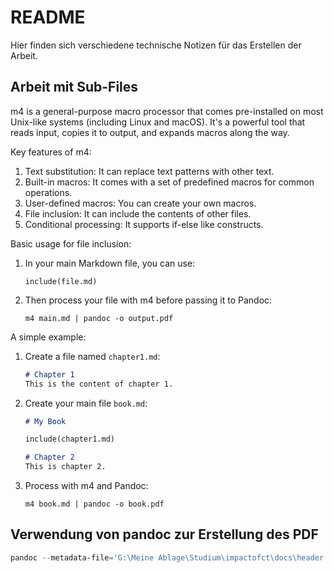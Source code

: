 # README

Hier finden sich verschiedene technische Notizen für das Erstellen der
Arbeit.

## Arbeit mit Sub-Files

m4 is a general-purpose macro processor that comes pre-installed on most
Unix-like systems (including Linux and macOS). It's a powerful tool that
reads input, copies it to output, and expands macros along the way. 

Key features of m4:

1. Text substitution: It can replace text patterns with other text.
2. Built-in macros: It comes with a set of predefined macros for common
   operations. 
3. User-defined macros: You can create your own macros.
4. File inclusion: It can include the contents of other files.
5. Conditional processing: It supports if-else like constructs.

Basic usage for file inclusion:

1. In your main Markdown file, you can use:
   ```
   include(file.md)
   ```

2. Then process your file with m4 before passing it to Pandoc:
   ```
   m4 main.md | pandoc -o output.pdf
   ```

A simple example:

1. Create a file named `chapter1.md`:
   ```markdown
   # Chapter 1
   This is the content of chapter 1.
   ```

2. Create your main file `book.md`:
   ```markdown
   # My Book
   
   include(chapter1.md)
   
   # Chapter 2
   This is chapter 2.
   ```

3. Process with m4 and Pandoc:
   ```
   m4 book.md | pandoc -o book.pdf
   ```

## Verwendung von pandoc zur Erstellung des PDF

```powershell
pandoc --metadata-file='G:\Meine Ablage\Studium\impactofct\docs\header.yaml' --filter pandoc-crossref --citeproc -o docs/index.pdf docs/sections/computational_thinking.md
```